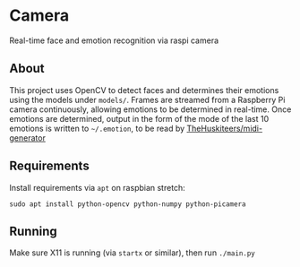 # Camera
Real-time face and emotion recognition via raspi camera

## About
This project uses OpenCV to detect faces and determines their emotions using the models under `models/`.  Frames are streamed from a Raspberry Pi camera continuously, allowing emotions to be determined in real-time.  Once emotions are determined, output in the form of the mode of the last 10 emotions is written to `~/.emotion`, to be read by [TheHuskiteers/midi-generator](https://github.com/TheHuskiteers/midi-generator)

## Requirements
Install requirements via `apt` on raspbian stretch:

`sudo apt install python-opencv python-numpy python-picamera`

## Running
Make sure X11 is running (via `startx` or similar), then run `./main.py`